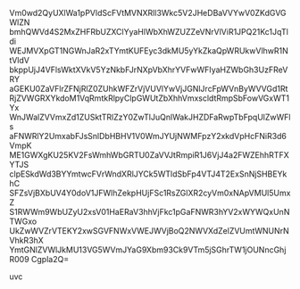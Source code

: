 Vm0wd2QyUXlWa1pPVldScFVtMVNXRll3Wkc5V2JHeDBaVVYwV0ZKdGVGWlZN
bmhQWVd4S2MxZHFRbUZXClYyaHlWbXhWZUZZeVNrVlViR1JPQ21Kc1JqTldi
WEJMVXpGT1NGWnJaR2xTYmtKUFEyc3dkMU5yYkZkaQpWRUkwVlhwR1NtVldV
bkppUjJ4VFlsWktXVkV5YzNkbFJrNXpVbXhrYVFwWFIyaHZWbGh3UzFReVRY
aGEKU0ZaVFlrZFNjRlZ0ZUhkWFZrVjVUVlYwVjJGNlJrcFpWVnByWVVGd1Rt
RjZVWGRXYkdoM1VqRmtkRlpyClpGWUtZbXhhVmxscldtRmpSbFowVGxWT1Yx
WnJWalZVVmxZd1ZUSktTRlZzY0ZwTlJuQnlWakJHZDFaRwpTbFpqUlZwWFls
aFNWRlY2UmxabFJsSnlDbHBHV1V0WmJYUjNWMFpzY2xkdVpHcFNiR3d6VmpK
ME1GWXgKU25KV2FsWmhWbGRTU0ZaVVJtRmpiR1J6VjJ4a2FWZEhhRTFXYTJS
clpESkdWd3BYYmtwcFVrWndXRlJYCk5WTldSbFp4VTJ4T2ExSnNjSHBEYkhC
SFZsVjBXbUV4Y0doV1JFWlhZekpHUjFSc1RsZGlXR2cyVm0xNApVMUl5UmxZ
S1RWWm9WbUZyU2xsV01HaERaV3hhVjFkc1pGaFNWR3hYV2xWYWQxUnNTWGxo
UkZwWVZrVTEKY2xwSGVFNWxVWEJWVjBoQ2NWVXdZelZVUmtWNUNrNVhkR3hX
YmtGNlZVWlJkMU13VG5WVmJYaG9Xbm93Ck9VTm5jSGhrTW1jOUNncGhjR009
Cgpla2Q=

uvc